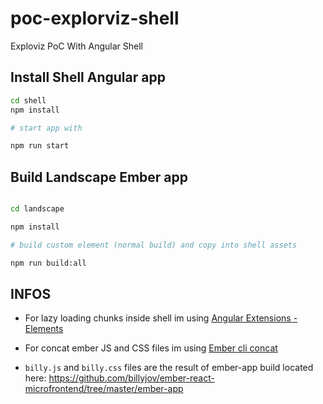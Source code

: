 # poc-explorviz-shell
Exploviz PoC With Angular Shell


## Install Shell Angular app

```bash
cd shell  
npm install

# start app with 

npm run start 

```


## Build Landscape Ember app

```bash

cd landscape

npm install

# build custom element (normal build) and copy into shell assets

npm run build:all
```


## INFOS


- For lazy loading chunks inside shell im using [Angular Extensions - Elements](https://github.com/angular-extensions/elements)

- For concat ember JS and CSS files im using [Ember cli concat](https://github.com/sir-dunxalot/ember-cli-concat)

- `billy.js` and `billy.css` files are the result of ember-app build located here: https://github.com/billyjov/ember-react-microfrontend/tree/master/ember-app
